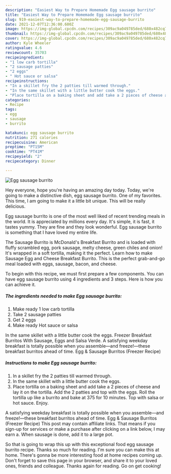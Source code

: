 ```yaml
---
description: "Easiest Way to Prepare Homemade Egg sausage burrito"
title: "Easiest Way to Prepare Homemade Egg sausage burrito"
slug: 919-easiest-way-to-prepare-homemade-egg-sausage-burrito
date: 2021-12-07T12:36:00.600Z
image: https://img-global.cpcdn.com/recipes/309ac9a049785ded/680x482cq70/egg-sausage-burrito-recipe-main-photo.jpg
thumbnail: https://img-global.cpcdn.com/recipes/309ac9a049785ded/680x482cq70/egg-sausage-burrito-recipe-main-photo.jpg
cover: https://img-global.cpcdn.com/recipes/309ac9a049785ded/680x482cq70/egg-sausage-burrito-recipe-main-photo.jpg
author: Kyle Wheeler
ratingvalue: 4.6
reviewcount: 35703
recipeingredient:
- "1 low carb tortilla"
- "2 sausage patties"
- "2 eggs"
- " Hot sauce or salsa"
recipeinstructions:
- "In a skillet fry the 2 patties till warmed through."
- "In the same skillet with a little butter cook the eggs."
- "Place tortilla on a baking sheet and add take a 2 pieces of cheese and lay it on the tortilla. Add the 2 patties and top with the eggs. Roll the tortilla up like a burrito and bake at 375 for 10 minutes. Top with salsa or hot sauce. Enjoy."
categories:
- Recipe
tags:
- egg
- sausage
- burrito

katakunci: egg sausage burrito 
nutrition: 271 calories
recipecuisine: American
preptime: "PT15M"
cooktime: "PT41M"
recipeyield: "2"
recipecategory: Dinner

---
```



![Egg sausage burrito](https://img-global.cpcdn.com/recipes/309ac9a049785ded/680x482cq70/egg-sausage-burrito-recipe-main-photo.jpg)

Hey everyone, hope you're having an amazing day today. Today, we're going to make a distinctive dish, egg sausage burrito. One of my favorites. This time, I am going to make it a little bit unique. This will be really delicious.

Egg sausage burrito is one of the most well liked of recent trending meals in the world. It is appreciated by millions every day. It's simple, it is fast, it tastes yummy. They are fine and they look wonderful. Egg sausage burrito is something that I have loved my entire life.

The Sausage Burrito is McDonald&#39;s Breakfast Burrito and is loaded with fluffy scrambled egg, pork sausage, melty cheese, green chiles and onion! It&#39;s wrapped in a soft tortilla, making it the perfect. Learn how to make Sausage Egg and Cheese Breakfast Burrito. This is the perfect grab-and-go meal loaded with eggs, sausage, bacon, and cheese.


To begin with this recipe, we must first prepare a few components. You can have egg sausage burrito using 4 ingredients and 3 steps. Here is how you can achieve it.

<!--inarticleads1-->

##### The ingredients needed to make Egg sausage burrito:

1. Make ready 1 low carb tortilla
1. Take 2 sausage patties
1. Get 2 eggs
1. Make ready  Hot sauce or salsa


In the same skillet with a little butter cook the eggs. Freezer Breakfast Burritos With Sausage, Eggs and Salsa Verde. A satisfying weekday breakfast is totally possible when you assemble—and freeze!—these breakfast burritos ahead of time. Egg &amp; Sausage Burritos (Freezer Recipe) 

<!--inarticleads2-->

##### Instructions to make Egg sausage burrito:

1. In a skillet fry the 2 patties till warmed through.
1. In the same skillet with a little butter cook the eggs.
1. Place tortilla on a baking sheet and add take a 2 pieces of cheese and lay it on the tortilla. Add the 2 patties and top with the eggs. Roll the tortilla up like a burrito and bake at 375 for 10 minutes. Top with salsa or hot sauce. Enjoy.


A satisfying weekday breakfast is totally possible when you assemble—and freeze!—these breakfast burritos ahead of time. Egg &amp; Sausage Burritos (Freezer Recipe) This post may contain affiliate links. That means if you sign-up for services or make a purchase after clicking on a link below, I may earn a. When sausage is done, add it to a large pot. 

So that is going to wrap this up with this exceptional food egg sausage burrito recipe. Thanks so much for reading. I'm sure you can make this at home. There's gonna be more interesting food at home recipes coming up. Don't forget to save this page in your browser, and share it to your loved ones, friends and colleague. Thanks again for reading. Go on get cooking!
